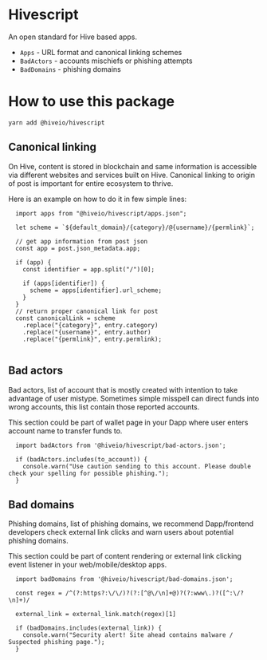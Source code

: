 # Hivescript

An open standard for Hive based apps.

- `Apps` - URL format and canonical linking schemes
- `BadActors` - accounts mischiefs or phishing attempts
- `BadDomains` - phishing domains

# How to use this package

`yarn add @hiveio/hivescript`

## Canonical linking

On Hive, content is stored in blockchain and same information is accessible via different websites and services built on Hive. Canonical linking to origin of post is important for entire ecosystem to thrive. 

Here is an example on how to do it in few simple lines: 

```
  import apps from "@hiveio/hivescript/apps.json";

  let scheme = `${default_domain}/{category}/@{username}/{permlink}`;

  // get app information from post json
  const app = post.json_metadata.app;

  if (app) {
    const identifier = app.split("/")[0];

    if (apps[identifier]) {
      scheme = apps[identifier].url_scheme;
    }
  }
  // return proper canonical link for post
  const canonicalLink = scheme
    .replace("{category}", entry.category)
    .replace("{username}", entry.author)
    .replace("{permlink}", entry.permlink);
    
```

## Bad actors

Bad actors, list of account that is mostly created with intention to take advantage of user mistype. Sometimes simple misspell can direct funds into wrong accounts, this list contain those reported accounts.

This section could be part of wallet page in your Dapp where user enters account name to transfer funds to.

```
  import badActors from '@hiveio/hivescript/bad-actors.json';

  if (badActors.includes(to_account)) {
    console.warn("Use caution sending to this account. Please double check your spelling for possible phishing.");
  }

```


## Bad domains

Phishing domains, list of phishing domains, we recommend Dapp/frontend developers check external link clicks and warn users about potential phishing domains.

This section could be part of content rendering or external link clicking event listener in your web/mobile/desktop apps.

```
  import badDomains from '@hiveio/hivescript/bad-domains.json';

  const regex = /^(?:https?:\/\/)?(?:[^@\/\n]+@)?(?:www\.)?([^:\/?\n]+)/

  external_link = external_link.match(regex)[1]

  if (badDomains.includes(external_link)) {
    console.warn("Security alert! Site ahead contains malware / Suspected phishing page.");
  }

```